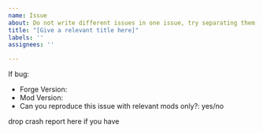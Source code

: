```yaml
---
name: Issue
about: Do not write different issues in one issue, try separating them
title: "[Give a relevant title here]"
labels: ''
assignees: ''

---
```


 If bug:

 * Forge Version: 
 * Mod Version: 
 * Can you reproduce this issue with relevant mods only?: yes/no

drop crash report here if you have